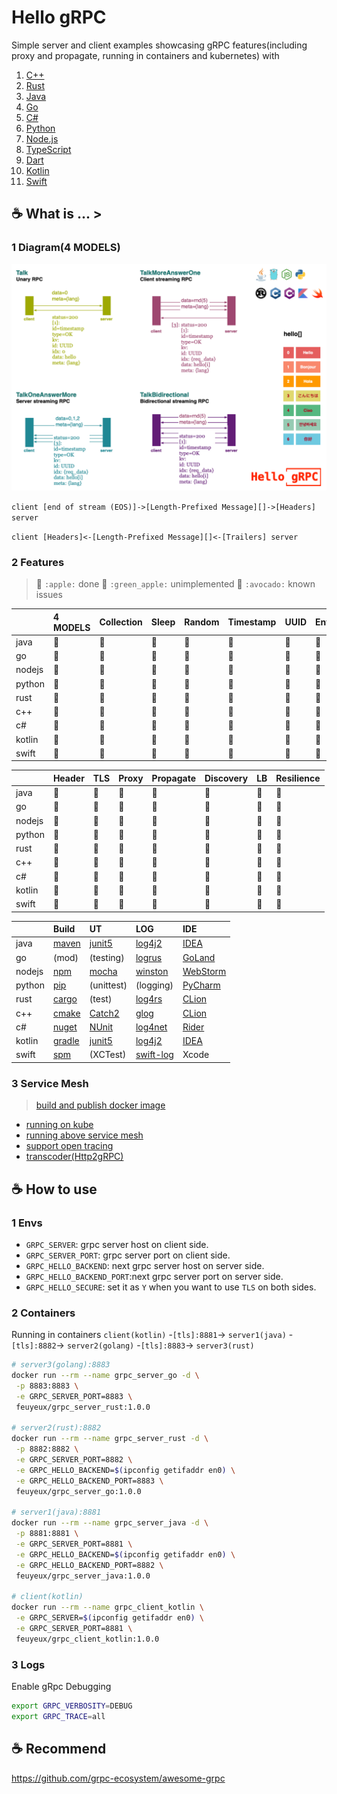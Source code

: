 # Hello gRPC

Simple server and client examples showcasing gRPC features(including proxy and propagate, running in containers and kubernetes) with

1. [C++](grpc/hello-grpc-cpp)
1. [Rust](grpc/hello-grpc-rust)
1. [Java](grpc/hello-grpc-java)
1. [Go](grpc/hello-grpc-go)
1. [C#](grpc/hello-grpc-csharp)
1. [Python](grpc/hello-grpc-python)
1. [Node.js](grpc/hello-grpc-nodejs)
1. [TypeScript](grpc/hello-grpc-ts)
1. [Dart](grpc/hello-grpc-dart)
1. [Kotlin](grpc/hello-grpc-kotlin)
1. [Swift](grpc/hello-grpc-swift)

## :coffee: What is ... >

### 1 Diagram(4 MODELS)

![grpc_diagram](img/hello_grpc_diagram.png)

`client [end of stream (EOS)]->[Length-Prefixed Message][]->[Headers] server`

`client [Headers]<-[Length-Prefixed Message][]<-[Trailers] server`

### 2 Features

> 🍎 `:apple:` done 
> 🍏 `:green_apple:` unimplemented
> 🥑 `:avocado:` known issues

|        | 4 MODELS | Collection | Sleep | Random | Timestamp | UUID | Env  | Docker |
| :----- | :------- | :--------- | :---- | :----- | :-------- | :--- | :--- | :----- |
| java   | 🍎        | 🍎          | 🍎     | 🍎      | 🍎         | 🍎    | 🍎    | 🍎      |
| go     | 🍎        | 🍎          | 🍎     | 🍎      | 🍎         | 🍎    | 🍎    | 🍎      |
| nodejs | 🍎        | 🍎          | 🍎     | 🍎      | 🍎         | 🍎    | 🍎    | 🍎      |
| python | 🍎        | 🍎          | 🍎     | 🍎      | 🍎         | 🍎    | 🍎    | 🍎      |
| rust   | 🍎        | 🍎          | 🍎     | 🍎      | 🍎         | 🍎    | 🍎    | 🍎      |
| c++    | 🍎        | 🍎          | 🍎     | 🍎      | 🍎         | 🍏    | 🍎    | 🍎      |
| c#     | 🍎        | 🍎          | 🍎     | 🍎      | 🍎         | 🍎    | 🍎    | 🍎      |
| kotlin | 🍎        | 🍎          | 🍎     | 🍎      | 🍎         | 🍎    | 🍎    | 🍎      |
| swift  | 🍎        | 🍎          | 🍎     | 🍎      | 🍎         | 🍎    | 🍏    | 🍏      |

|        | Header | TLS  | Proxy | Propagate | Discovery | LB   | Resilience |
| :----- | :----- | :--- | :---- | :-------- | :-------- | :--- | :--------- |
| java   | 🍎      | 🍎    | 🍎     | 🍎         | 🍎         | 🍏    | 🍏          |
| go     | 🍎      | 🍎    | 🍎     | 🍎         | 🍎         | 🍏    | 🍏          |
| nodejs | 🍎      | 🥑    | 🍎     | 🍎         | 🍏         | 🍏    | 🍏          |
| python | 🍎      | 🍎    | 🍎     | 🍎         | 🍏         | 🍏    | 🍏          |
| rust   | 🍎      | 🍎    | 🍎     | 🍎         | 🍏         | 🍏    | 🍏          |
| c++    | 🍎      | 🍎    | 🍎     | 🍎         | 🍏         | 🍏    | 🍏          |
| c#     | 🍎      | 🍎    | 🍎     | 🍎         | 🍏         | 🍏    | 🍏          |
| kotlin | 🍎      | 🍎    | 🍎     | 🍎         | 🍏         | 🍏    | 🍏          |
| swift  | 🍏      | 🍏    | 🍏     | 🍏         | 🍏         | 🍏    | 🍏          |

|        | Build        | UT                          | LOG             | IDE            |
| :----- | :----------- | :-------------------------- | :-------------- | :------------- |
| java   | [maven][1]   | [junit5][2]                 | [log4j2][3]     | [IDEA][4]      |
| go     | (mod)        | (testing)                   | [logrus][5]     | [GoLand][6]    |
| nodejs | [npm][7]     | [mocha][8]                  | [winston][9]    | [WebStorm][10] |
| python | [pip][11]    | (unittest)                  | (logging)       | [PyCharm][12]  |
| rust   | [cargo][13]  | (test)                      | [log4rs][14]    | [CLion][15]    |
| c++    | [cmake][16]  | [Catch2][24]                | [glog][17]      | [CLion][15]    |
| c#     | [nuget][18]  | [NUnit](https://nunit.org/) | [log4net][19]   | [Rider][20]    |
| kotlin | [gradle][21] | [junit5][2]                 | [log4j2][3]     | [IDEA][4]      |
| swift  | [spm][22]    | (XCTest)                    | [swift-log][23] | Xcode          |

### 3 Service Mesh

> [build and publish docker image](grpc/docker/README.md)

- [running on kube](kube)
- [running above service mesh](mesh)
- [support open tracing](tracing)
- [transcoder(Http2gRPC)](transcoder)

## :coffee: How to use

### 1 Envs

- `GRPC_SERVER`: grpc server host on client side.
- `GRPC_SERVER_PORT`: grpc server port on client side.
- `GRPC_HELLO_BACKEND`: next grpc server host on server side.
- `GRPC_HELLO_BACKEND_PORT`:next grpc server port on server side.
- `GRPC_HELLO_SECURE`: set it as `Y` when you want to use `TLS` on both sides.

### 2 Containers

Running in containers
`client(kotlin)` -`[tls]:8881`-> `server1(java)` -`[tls]:8882`-> `server2(golang)` -`[tls]:8883`-> `server3(rust)`

```bash
# server3(golang):8883
docker run --rm --name grpc_server_go -d \
 -p 8883:8883 \
 -e GRPC_SERVER_PORT=8883 \
 feuyeux/grpc_server_rust:1.0.0

# server2(rust):8882
docker run --rm --name grpc_server_rust -d \
 -p 8882:8882 \
 -e GRPC_SERVER_PORT=8882 \
 -e GRPC_HELLO_BACKEND=$(ipconfig getifaddr en0) \
 -e GRPC_HELLO_BACKEND_PORT=8883 \
 feuyeux/grpc_server_go:1.0.0

# server1(java):8881
docker run --rm --name grpc_server_java -d \
 -p 8881:8881 \
 -e GRPC_SERVER_PORT=8881 \
 -e GRPC_HELLO_BACKEND=$(ipconfig getifaddr en0) \
 -e GRPC_HELLO_BACKEND_PORT=8882 \
 feuyeux/grpc_server_java:1.0.0

# client(kotlin)
docker run --rm --name grpc_client_kotlin \
 -e GRPC_SERVER=$(ipconfig getifaddr en0) \
 -e GRPC_SERVER_PORT=8881 \
 feuyeux/grpc_client_kotlin:1.0.0
```

### 3 Logs

Enable gRpc Debugging

```bash
export GRPC_VERBOSITY=DEBUG
export GRPC_TRACE=all
```

## :coffee: Recommend

<https://github.com/grpc-ecosystem/awesome-grpc>

[1]: <https://maven.apache.org/>
[2]: <https://junit.org/junit5/>
[3]: <https://logging.apache.org/log4j>
[4]: <https://www.jetbrains.com/idea/>
[5]: <https://github.com/sirupsen/logrus>
[6]: <https://www.jetbrains.com/go/>
[7]: <https://www.npmjs.com/>
[8]: <https://www.npmjs.com/package/mocha>
[9]: <https://www.npmjs.com/package/winston>
[10]: <https://www.jetbrains.com/webstorm/>
[11]: <https://pypi.org/project/pip/>
[12]: <https://www.jetbrains.com/pycharm/>
[13]: <https://doc.rust-lang.org/cargo/>
[14]: <https://docs.rs/log4rs>
[15]: <https://www.jetbrains.com/clion/>
[16]: <https://cmake.org/>
[17]: <https://github.com/google/glog>
[18]: <https://www.nuget.org/>
[19]: <https://logging.apache.org/log>
[20]: <https://www.jetbrains.com/rider/>
[21]: <https://gradle.org/>
[22]: <https://www.swift.org/package-manager/>
[23]: <https://github.com/apple/swift-log>
[24]: <https://github.com/catchorg/Catch2>
